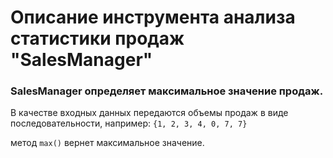 # Описание инструмента анализа статистики продаж "SalesManager"

### SalesManager определяет максимальное значение продаж.

В качестве входных данных передаются объемы продаж в виде последовательности, например: `{1, 2, 3, 4, 0, 7, 7}`

метод `max()` вернет максимальное значение.